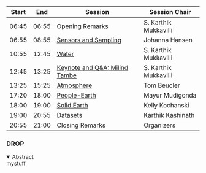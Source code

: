 | Start | End | Session | Session Chair | 
| ---- | ---- | --------- | ---------------- |  
| 06:45 | 06:55 |  Opening Remarks | S. Karthik Mukkavilli | 
| 06:55 | 08:55 | [Sensors and Sampling](#https://ai4earthscience.github.io/neurips-2020-workshop/sessions/sensors.md) | Johanna Hansen |  | 08:55 | 10:55 | [Ecology](#https://ai4earthscience.github.io/neurips-2020-workshop/sessions/ecology.md) | Natasha Dudek |   
| 10:55 | 12:45 | [Water](#https://ai4earthscience.github.io/neurips-2020-workshop/sessions/water.md) | S. Karthik Mukkavilli |   
| 12:45 | 13:25 | [Keynote and Q&A: Milind Tambe](#https://ai4earthscience.github.io/neurips-2020-workshop/sessions/milind.md) | S. Karthik Mukkavilli |   
| 13:25 | 15:25 | [Atmosphere](#https://ai4earthscience.github.io/neurips-2020-workshop/sessions/atmosphere.md) | Tom Beucler | | 15:25 | 17:20 | [Simulations, Physics-guided, and ML Theory](#https://ai4earthscience.github.io/neurips-2020-workshop/sessions/theory.md) | Karthik Kashinath |  
| 17:20 | 18:00 | [People-Earth](#https://ai4earthscience.github.io/neurips-2020-workshop/sessions/people.md) | Mayur Mudigonda | 
| 18:00 | 19:00 | [Solid Earth](#https://ai4earthscience.github.io/neurips-2020-workshop/sessions/earth.md) | Kelly Kochanski | 
| 19:00 | 20:55 | [Datasets](#https://ai4earthscience.github.io/neurips-2020-workshop/sessions/datasets.md) | Karthik Kashinath | 
| 20:55 | 21:00 | Closing Remarks | Organizers | 





### DROP

<details open> <summary>Abstract</summary>mystuff</details>

